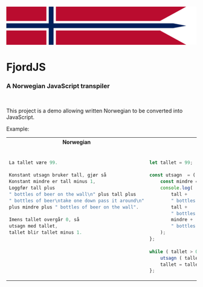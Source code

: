 <p>
    <img src="public/banner.webp" alt="FjordJS">
</p>

# FjordJS

### A Norwegian JavaScript transpiler

<br/>

This project is a demo allowing written Norwegian to be converted into JavaScript.

Example:

<table>
<tr>
<th>Norwegian</th>
<th>JavaScript</th>
</tr>
<tr>
<td>
 
```go

La tallet være 99.

Konstant utsagn bruker tall, gjør så 
Konstant mindre er tall minus 1,
Loggfør tall plus
" bottles of beer on the wall\n" plus tall plus
" bottles of beer\ntake one down pass it around\n"
plus mindre plus " bottles of beer on the wall".

Imens tallet overgår 0, så 
utsagn med tallet,
tallet blir tallet minus 1.








````

</td>
<td>

```js

let tallet = 99;

const utsagn  = ( tall ) => {
    const mindre = tall - 1;
    console.log(
        tall +
        " bottles of beer on the wall\n" +
        tall +
        " bottles of beer\ntake one down pass it around\n" +
        mindre +
        " bottles of beer on the wall"
    );
};

while ( tallet > 0 ) {
    utsagn ( tallet );
    tallet = tallet - 1;
};
````

</td>
</tr>
</table>
